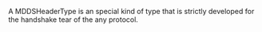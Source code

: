 A MDDSHeaderType is an special kind of type that is strictly developed for the handshake tear of the any protocol.
